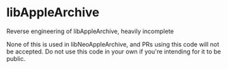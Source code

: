 # libAppleArchive
Reverse engineering of libAppleArchive, heavily incomplete

None of this is used in libNeoAppleArchive, and PRs using this code will not be accepted. Do not use this code in your own if you're intending for it to be public.
